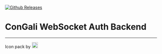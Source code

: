 [![Github Releases](https://img.shields.io/github/downloads/atom/atom/latest/total.svg?style=flat-square)](../..)

# ConGali WebSocket Auth Backend
***
Icon pack by <a href="https://icons8.com" alt="Icons8"><img src="https://github.com/miguel-isasmendi/ConGaLi-Backend-WebSocket/wiki/images/Icons8.png" width="20px"></a>
